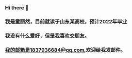### Hi there 👋
### 我是童丽然，目前就读于山东某高校，预计2022年毕业
### 我没有什么爱好，但是我喜欢交朋友。
### 我的邮箱是1837936684@qq.com,欢迎给我发邮件。
<!--
**tongliran/tongliran** is a ✨ _special_ ✨ repository because its `README.md` (this file) appears on your GitHub profile.

Here are some ideas to get you started:

- 🔭 I’m currently working on ...
- 🌱 I’m currently learning ...
- 👯 I’m looking to collaborate on ...
- 🤔 I’m looking for help with ...
- 💬 Ask me about ...
- 📫 How to reach me: ...
- 😄 Pronouns: ...
- ⚡ Fun fact: ...
-->
